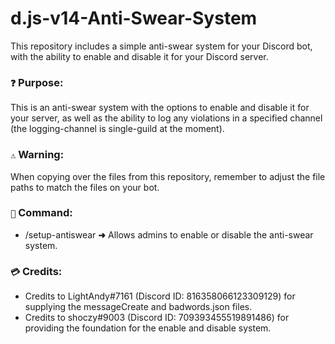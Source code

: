 # d.js-v14-Anti-Swear-System
This repository includes a simple anti-swear system for your Discord bot, with the ability to enable and disable it for your Discord server.

### `❓` **Purpose:**
This is an anti-swear system with the options to enable and disable it for your server, as well as the ability to log any violations in a specified channel (the logging-channel is single-guild at the moment).

### `⚠️` **Warning:**
When copying over the files from this repository, remember to adjust the file paths to match the files on your bot.

### `🔧` **Command:**
- /setup-antiswear **➜** Allows admins to enable or disable the anti-swear system.

### `💳` **Credits:**
- Credits to LightAndy#7161 (Discord ID: 816358066123309129) for supplying the messageCreate and badwords.json files.
- Credits to shoczy#9003 (Discord ID: 709393455519891486) for providing the foundation for the enable and disable system.
